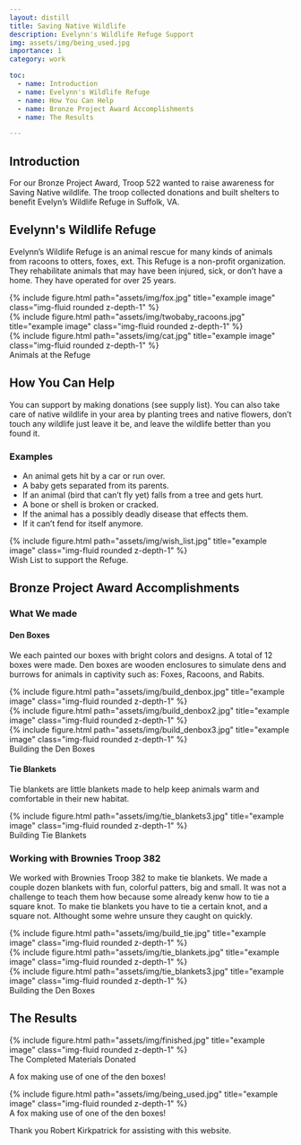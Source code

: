 ```yaml
---
layout: distill
title: Saving Native Wildlife
description: Evelynn's Wildlife Refuge Support
img: assets/img/being_used.jpg
importance: 1
category: work

toc:
  - name: Introduction
  - name: Evelynn's Wildlife Refuge
  - name: How You Can Help
  - name: Bronze Project Award Accomplishments
  - name: The Results

---
```


## Introduction 

For our Bronze Project Award, Troop 522 wanted to raise awareness for Saving Native wildlife. The troop collected donations and built shelters to benefit Evelyn’s Wildlife Refuge in Suffolk, VA. 

## Evelynn's Wildlife Refuge

Evelynn’s Wildlife Refuge is an animal rescue for many kinds of animals from racoons to otters, foxes, ext. This Refuge is a non-profit organization. They rehabilitate animals that may have been injured, sick, or don’t have a home. They have operated for over 25 years.

<div class="row">
    <div class="col-sm mt-3 mt-md-0">
        {% include figure.html path="assets/img/fox.jpg" title="example image" class="img-fluid rounded z-depth-1" %}
    </div>
    <div class="col-sm mt-3 mt-md-0">
        {% include figure.html path="assets/img/twobaby_racoons.jpg" title="example image" class="img-fluid rounded z-depth-1" %}
    </div>
    <div class="col-sm mt-3 mt-md-0">
        {% include figure.html path="assets/img/cat.jpg" title="example image" class="img-fluid rounded z-depth-1" %}
    </div>
</div>
<div class="caption">
    Animals at the Refuge
</div>

## How You Can Help 

You can support by making donations (see supply list). You can also take care of native wildlife in your area by planting trees and native flowers, don’t touch any wildlife just leave it be, and leave the wildlife better than  you found it.

### Examples

* An animal gets hit by a car or run over.
* A baby gets separated from its parents.
* If an animal (bird that can’t fly yet) falls from a tree and gets hurt.
* A bone or shell is broken or cracked.
* If the animal has a possibly deadly disease that effects them.
* If it can’t fend for itself anymore.

<div class="row">
    <div class="col-sm mt-3 mt-md-0">
        {% include figure.html path="assets/img/wish_list.jpg" title="example image" class="img-fluid rounded z-depth-1" %}
    </div>
</div>
<div class="caption">
    Wish List to support the Refuge.
</div>


## Bronze Project Award Accomplishments

### What We made

#### Den Boxes
We each painted our boxes with bright colors and designs. A total of 12 boxes were made.  Den boxes are wooden enclosures to simulate dens and burrows for animals in captivity such as: Foxes, Racoons, and Rabits.

<div class="row">
    <div class="col-sm mt-3 mt-md-0">
        {% include figure.html path="assets/img/build_denbox.jpg" title="example image" class="img-fluid rounded z-depth-1" %}
    </div>
    <div class="col-sm mt-3 mt-md-0">
        {% include figure.html path="assets/img/build_denbox2.jpg" title="example image" class="img-fluid rounded z-depth-1" %}
    </div>
    <div class="col-sm mt-3 mt-md-0">
        {% include figure.html path="assets/img/build_denbox3.jpg" title="example image" class="img-fluid rounded z-depth-1" %}
    </div>
</div>
<div class="caption">
    Building the Den Boxes
</div>



#### Tie Blankets

Tie blankets are little blankets made to help keep animals warm and comfortable in their new habitat.

<div class="row">
    <div class="col-sm mt-3 mt-md-0">
        {% include figure.html path="assets/img/tie_blankets3.jpg" title="example image" class="img-fluid rounded z-depth-1" %}
    </div>
</div>
<div class="caption">
    Building Tie Blankets
</div>


### Working with Brownies Troop 382

We worked with Brownies Troop 382 to make tie blankets.  We made a couple dozen blankets with fun, colorful patters, big and small. It was not a challenge to teach them how because some already kenw how to tie a square knot.  To make tie blankets you have to tie a certain knot, and a square not.  Althought some wehre unsure they caught on quickly.

<div class="row">
    <div class="col-sm mt-3 mt-md-0">
        {% include figure.html path="assets/img/build_tie.jpg" title="example image" class="img-fluid rounded z-depth-1" %}
    </div>
    <div class="col-sm mt-3 mt-md-0">
        {% include figure.html path="assets/img/tie_blankets.jpg" title="example image" class="img-fluid rounded z-depth-1" %}
    </div>
    <div class="col-sm mt-3 mt-md-0">
        {% include figure.html path="assets/img/tie_blankets3.jpg" title="example image" class="img-fluid rounded z-depth-1" %}
    </div>
</div>
<div class="caption">
    Building the Den Boxes
</div>

## The Results

<div class="row">
    <div class="col-sm mt-3 mt-md-0">
        {% include figure.html path="assets/img/finished.jpg" title="example image" class="img-fluid rounded z-depth-1" %}
    </div>
</div>
<div class="caption">
    The Completed Materials Donated
</div>

A fox making use of one of the den boxes!

<div class="row">
    <div class="col-sm mt-3 mt-md-0">
        {% include figure.html path="assets/img/being_used.jpg" title="example image" class="img-fluid rounded z-depth-1" %}
    </div>
</div>
<div class="caption">
    A fox making use of one of the den boxes!
</div>



Thank you Robert Kirkpatrick for assisting with this website.
